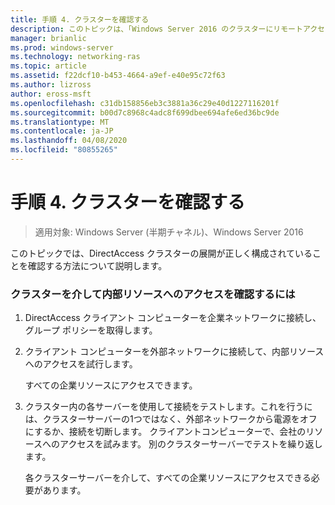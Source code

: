 ```yaml
---
title: 手順 4. クラスターを確認する
description: このトピックは、「Windows Server 2016 のクラスターにリモートアクセスを展開する」の一部です。
manager: brianlic
ms.prod: windows-server
ms.technology: networking-ras
ms.topic: article
ms.assetid: f22dcf10-b453-4664-a9ef-e40e95c72f63
ms.author: lizross
author: eross-msft
ms.openlocfilehash: c31db158856eb3c3881a36c29e40d1227116201f
ms.sourcegitcommit: b00d7c8968c4adc8f699dbee694afe6ed36bc9de
ms.translationtype: MT
ms.contentlocale: ja-JP
ms.lasthandoff: 04/08/2020
ms.locfileid: "80855265"
---
```

# <a name="step-4-verify-the-cluster"></a>手順 4. クラスターを確認する

>適用対象: Windows Server (半期チャネル)、Windows Server 2016

このトピックでは、DirectAccess クラスターの展開が正しく構成されていることを確認する方法について説明します。  
  
### <a name="to-verify-access-to-internal-resources-through-the-cluster"></a>クラスターを介して内部リソースへのアクセスを確認するには  
  
1.  DirectAccess クライアント コンピューターを企業ネットワークに接続し、グループ ポリシーを取得します。  
  
2.  クライアント コンピューターを外部ネットワークに接続して、内部リソースへのアクセスを試行します。  
  
    すべての企業リソースにアクセスできます。  
  
3.  クラスター内の各サーバーを使用して接続をテストします。これを行うには、クラスターサーバーの1つではなく、外部ネットワークから電源をオフにするか、接続を切断します。 クライアントコンピューターで、会社のリソースへのアクセスを試みます。 別のクラスターサーバーでテストを繰り返します。  
  
    各クラスターサーバーを介して、すべての企業リソースにアクセスできる必要があります。  
  


